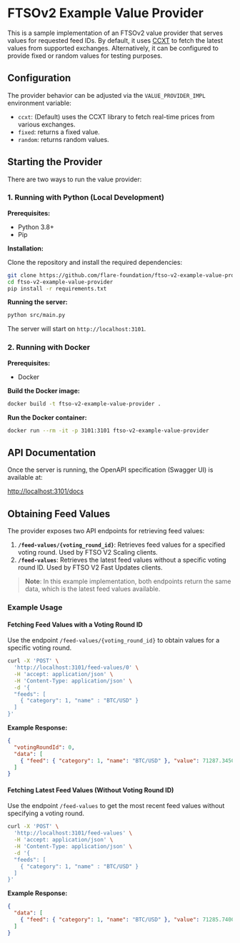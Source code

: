 # FTSOv2 Example Value Provider

This is a sample implementation of an FTSOv2 value provider that serves values for requested feed IDs. By default, it uses [CCXT](https://ccxt.readthedocs.io/) to fetch the latest values from supported exchanges. Alternatively, it can be configured to provide fixed or random values for testing purposes.

## Configuration

The provider behavior can be adjusted via the `VALUE_PROVIDER_IMPL` environment variable:
- `ccxt`: (Default) uses the CCXT library to fetch real-time prices from various exchanges.
- `fixed`: returns a fixed value.
- `random`: returns random values.

## Starting the Provider

There are two ways to run the value provider:

### 1. Running with Python (Local Development)

**Prerequisites:**
- Python 3.8+
- Pip

**Installation:**

Clone the repository and install the required dependencies:

```bash
git clone https://github.com/flare-foundation/ftso-v2-example-value-provider.git
cd ftso-v2-example-value-provider
pip install -r requirements.txt
```

**Running the server:**

```bash
python src/main.py
```

The server will start on `http://localhost:3101`.

### 2. Running with Docker

**Prerequisites:**
- Docker

**Build the Docker image:**

```bash
docker build -t ftso-v2-example-value-provider .
```

**Run the Docker container:**

```bash
docker run --rm -it -p 3101:3101 ftso-v2-example-value-provider
```

## API Documentation

Once the server is running, the OpenAPI specification (Swagger UI) is available at:

[http://localhost:3101/docs](http://localhost:3101/docs)

## Obtaining Feed Values

The provider exposes two API endpoints for retrieving feed values:

1. **`/feed-values/{voting_round_id}`**: Retrieves feed values for a specified voting round. Used by FTSO V2 Scaling clients.
2. **`/feed-values`**: Retrieves the latest feed values without a specific voting round ID. Used by FTSO V2 Fast Updates clients.

> **Note**: In this example implementation, both endpoints return the same data, which is the latest feed values available.

### Example Usage

#### Fetching Feed Values with a Voting Round ID

Use the endpoint `/feed-values/{voting_round_id}` to obtain values for a specific voting round.

```bash
curl -X 'POST' \
  'http://localhost:3101/feed-values/0' \
  -H 'accept: application/json' \
  -H 'Content-Type: application/json' \
  -d '{
  "feeds": [
    { "category": 1, "name" : "BTC/USD" }
  ]
}'
```

**Example Response:**

```json
{
  "votingRoundId": 0,
  "data": [
    { "feed": { "category": 1, "name": "BTC/USD" }, "value": 71287.34508311428 }
  ]
}
```

#### Fetching Latest Feed Values (Without Voting Round ID)

Use the endpoint `/feed-values` to get the most recent feed values without specifying a voting round.

```bash
curl -X 'POST' \
  'http://localhost:3101/feed-values' \
  -H 'accept: application/json' \
  -H 'Content-Type: application/json' \
  -d '{
  "feeds": [
    { "category": 1, "name" : "BTC/USD" }
  ]
}'
```

**Example Response:**

```json
{
  "data": [
    { "feed": { "category": 1, "name": "BTC/USD" }, "value": 71285.74004472858 }
  ]
}
```
